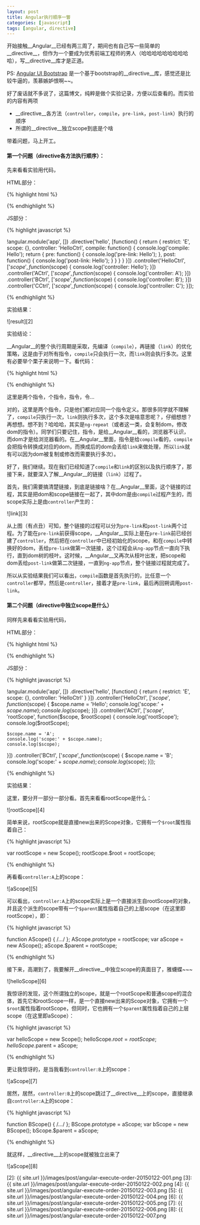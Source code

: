 ```yaml
---
layout: post
title: Angular执行顺序一瞥
categories: [javascript]
tags: [angular, directive]
---
```


开始接触__Angular__已经有两三周了，期间也有自己写一些简单的__directive__，但作为一个要成为优秀前端工程师的男人（哈哈哈哈哈哈哈哈哈哈），写__directive__库才是正道。

PS: [Angular UI Bootstrap][1] 是一个基于bootstrap的__directive__库，感觉还是比较牛逼的，羡慕嫉妒恨啊~~。

好了废话就不多说了，这篇博文，纯粹是做个实验记录，方便以后查看的。而实验的内容有两项

 * __directive__各方法（`controller`，`compile`，`pre-link`，`post-link`）执行的顺序
 * 所谓的__directive__独立scope到底是个啥

带着问题，马上开工。

#### 第一个问题（directive各方法执行顺序）：

先来看看实验用代码，

HTML部分：

{% highlight html %}

<!DOCTYPE html>
<html lang="en" ng-app="app">
<head>
    <meta charset="UTF-8">
    <title>Angular</title>
</head>
<body>
    <div ng-controller="ACtrl"></div>
    <div ng-controller="BCtrl">
        <hello>
            <div ng-controller="CCtrl"></div>
        </hello>
    </div>
</body>
</html>

{% endhighlight %}

JS部分：

{% highlight javascript %}

!angular.module('app', [])
.directive('hello', [function() {
    return {
        restrict: 'E',
        scope: {},
        controller: 'HelloCtrl',
        compile: function() {
            console.log('compile: Hello');
            return {
                pre: function() {
                    console.log('pre-link: Hello');
                },
                post: function() {
                    console.log('post-link: Hello');
                }
            }
        }
    }
}])
.controller('HelloCtrl', ['$scope', function($scope) {
    console.log('controller: Hello');
}])
.controller('ACtrl', ['$scope', function($scope) {
    console.log('controller: A');
}])
.controller('BCtrl', ['$scope', function($scope) {
    console.log('controller: B');
}])
.controller('CCtrl', ['$scope', function($scope) {
    console.log('controller: C');
}]);

{% endhighlight %}

实验结果：

![result][2]

实验结论：

__Angular__的整个执行周期是采取，先编译（`compile`），再链接（`link`）的优化策略，这是由于对所有指令，`compile`只会执行一次，而`link`则会执行多次。这里有必要举个栗子来说明一下。看代码：

{% highlight html %}

<!DOCTYPE html>
<html lang="en" ng-app="app">
<head>
<meta charset="UTF-8">
<title>Angular</title>
</head>
<body>
    <hello></hello>
    <hello></hello>
</body>
</html>

{% endhighlight %}

这里是两个指令，个指令，指令，令...

对的，这里是两个指令，只是他们都对应同一个指令定义。那很多同学就不理解了，`compile`只执行一次，`link`则执行多次，这个多次是啥意思呢？，仔细想想？再想想。想不到？哈哈哈，其实是`ng-repeat`（或者这一类，会复制dom，修改dom的指令）。同学们只要记住，指令，是给__Angular__看的，浏览器不认识，而dom才是给浏览器看的。在__Angular__里面，指令是给`compile`看的，`compile`会把指令转换成对应的dom，而换成后的dom会丢给`link`来做处理，所以`link`就有可以因为dom被复制或修改而需要执行多次）。

好了，我们继续。现在我们已经知道了`compile`和`link`的区别以及执行顺序了，那接下来，就要深入了解__Angular__的链接（`link`）过程了。

首先，我们需要搞清楚链接，到底是链接啥？在__Angular__里面，这个链接的过程，其实是把dom和scope链接在一起了，其中dom是由`compile`过程产生的，而scope实际上是由`controller`产生的：

![link][3]

从上图（有点丑）可知，整个链接的过程可以分为`pre-link`和`post-link`两个过程。为了能在`pre-link`前获得scope，__Angular__实际上是在`pre-link`前已经创建了`controller`，然后把在`controller`中已经初始化的scope，和在`compile`中转换好的dom，丢给`pre-link`做第一次链接，这个过程会从`ng-app`节点一直向下执行，直到dom树的枝叶。这时候，__Angular__又再次从枝叶出发，把scope和dom丢给`post-link`做第二次链接，一直到`ng-app`节点，整个链接过程就完成了。

所以从实验结果我们可以看出，`compile`函数是首先执行的，比任意一个`controller`都早，然后是`controller`，接着才是`pre-link`，最后再回朔调用`post-link`。


#### 第二个问题（directive中独立scope是什么）

同样先来看看实验用代码，

HTML部分：

{% highlight html %}

<!DOCTYPE html>
<html lang="en" ng-app="app">
<head>
    <meta charset="UTF-8">
    <title>Angular</title>
</head>
<body>
<div ng-controller="ACtrl">
    <hello>
        <div ng-controller="BCtrl"></div>
    </hello>
</div>
</body>
</html>

{% endhighlight %}

JS部分：

{% highlight javascript %}

!angular.module('app', [])
.directive('hello', [function() {
    return {
        restrict: 'E',
        scope: {},
        controller: 'HelloCtrl'
    }
}])
.controller('HelloCtrl', ['$scope', function($scope) {
    $scope.name = 'Hello';
    console.log('scope:' + $scope.name);
    console.log($scope);
}])
.controller('ACtrl', ['$scope', '$rootScope', function($scope, $rootScope) {
    console.log('rootScope');
    console.log($rootScope);

    $scope.name = 'A';
    console.log('scope:' + $scope.name);
    console.log($scope);
}])
.controller('BCtrl', ['$scope', function($scope) {
    $scope.name = 'B';
    console.log('scope:' + $scope.name);
    console.log($scope);
}]);

{% endhighlight %}

实验结果：

这里，要分开一部分一部分看。首先来看看rootScope是什么：

![rootScope][4]

简单来说，rootScope就是直接new出来的Scope对象，它拥有一个`$root`属性指着自己：

{% highlight javascript %}

var rootScope = new Scope();
rootScope.$root = rootScope;

{% endhighlight %}

再看看`controller:A`上的scope：

![aScope][5]

可以看出，`controller:A`上的scope实际上是一个直接派生自rootScope的对象，并且这个派生的scope带有一个`$parent`属性指着自己的上层scope（在这里即rootScope），即：

{% highlight javascript %}

function AScope() { /*...*/ };
AScope.prototype = rootScope;
var aScope = new AScope();
aScope.$parent = rootScope;

{% endhighlight %}

接下来，高潮到了，我要解开__directive__中独立scope的真面目了，雅蠛蝶~~~

![helloScope][6]

我惊讶的发现，这个所谓独立的scope，就是一个rootScope和普通scope的混合体，首先它和rootScope一样，是一个直接new出来的Scope对象，它拥有一个`$root`属性指着rootScope，但同时，它也拥有一个`$parent`属性指着自己的上层scope（在这里即aScope）：

{% highlight javascript %}

var helloScope = new Scope();
helloScope.$root = rootScope;
helloScope.$parent = aScope;

{% endhighlight %}

更让我惊讶的，是当我看到`controller:B`上的scope：

![aScope][7]

居然，居然，`controller:B`上的scope跳过了__directive__上的scope，直接继承自`controller:A`上的scope：

{% highlight javascript %}

function BScope() { /*...*/ };
BScope.prototype = aScope;
var bScope = new BScope();
bScope.$parent = aScope;

{% endhighlight %}

就这样，__directive__上的scope就被独立出来了

![aScope][8]


[1]: http://angular-ui.github.io/bootstrap/
[2]: {{ site.url }}/images/post/angular-execute-order-20150122-001.png
[3]: {{ site.url }}/images/post/angular-execute-order-20150122-002.png
[4]: {{ site.url }}/images/post/angular-execute-order-20150122-003.png
[5]: {{ site.url }}/images/post/angular-execute-order-20150122-004.png
[6]: {{ site.url }}/images/post/angular-execute-order-20150122-005.png
[7]: {{ site.url }}/images/post/angular-execute-order-20150122-006.png
[8]: {{ site.url }}/images/post/angular-execute-order-20150122-007.png